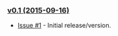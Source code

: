 ### [v0.1 (2015-09-16)](https://github.com/davidlukac/acquia_search_reconnect/milestones/v0.1)

- [Issue #1](https://github.com/davidlukac/acquia_search_reconnect/issues/1) - Initial release/version.
